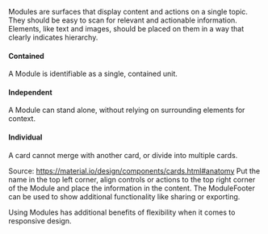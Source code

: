 Modules are surfaces that display content and actions on a single topic. They should be easy to scan for relevant and actionable information. Elements, like text and images, should be placed on them in a way that clearly indicates hierarchy.

#### Contained

A Module is identifiable as a single, contained unit.

#### Independent

A Module can stand alone, without relying on surrounding elements for context.

#### Individual

A card cannot merge with another card, or divide into multiple cards.

Source: https://material.io/design/components/cards.html#anatomy
Put the name in the top left corner, align controls or actions to the top right corner of the Module and place the information in the content. The ModuleFooter can be used to show additional functionality like sharing or exporting.

Using Modules has additional benefits of flexibility when it comes to responsive design.